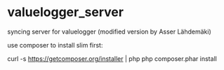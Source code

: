   valuelogger_server
  ==================

  syncing server for valuelogger (modified version by Asser Lähdemäki)

  use composer to install slim first:

curl -s https://getcomposer.org/installer | php
php composer.phar install
